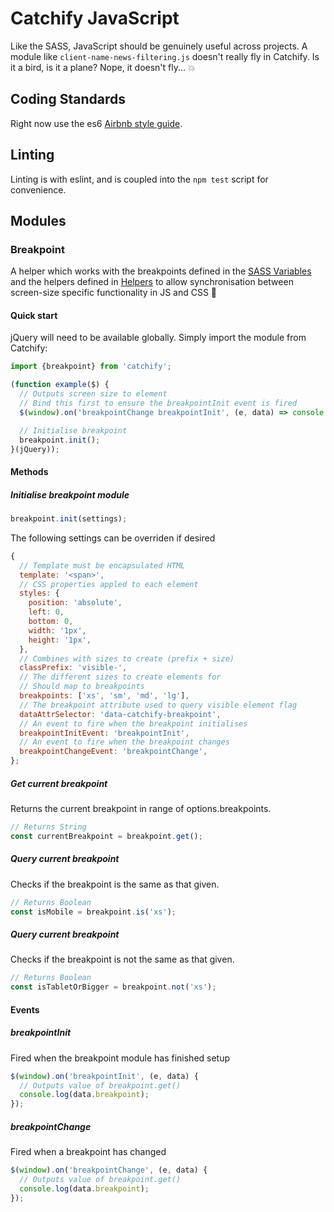 # Catchify JavaScript

Like the SASS, JavaScript should be genuinely useful across projects.  A module like `client-name-news-filtering.js` doesn't really fly in Catchify.  Is it a bird, is it a plane?  Nope, it doesn't fly... :boom:

## Coding Standards

Right now use the es6 [Airbnb style guide](https://github.com/airbnb/javascript/tree/master/linters).

## Linting

Linting is with eslint, and is coupled into the `npm test` script for convenience.

## Modules

### Breakpoint
A helper which works with the breakpoints defined in the [SASS Variables](../sass/includes/_variables.scss) and the helpers defined in [Helpers](../sass/base/_helpers.scss) to allow synchronisation between screen-size specific functionality in JS and CSS :raised_hands:

#### Quick start
jQuery will need to be available globally. Simply import the module from Catchify:

```javascript
import {breakpoint} from 'catchify';

(function example($) {
  // Outputs screen size to element
  // Bind this first to ensure the breakpointInit event is fired
  $(window).on('breakpointChange breakpointInit', (e, data) => console.log(data.breakpoint));

  // Initialise breakpoint
  breakpoint.init();
}(jQuery));
```

#### Methods

##### Initialise breakpoint module
```javascript
breakpoint.init(settings);
```
The following settings can be overriden if desired
```javascript
{
  // Template must be encapsulated HTML
  template: '<span>',
  // CSS properties appled to each element
  styles: {
    position: 'absolute',
    left: 0,
    bottom: 0,
    width: '1px',
    height: '1px',
  },
  // Combines with sizes to create (prefix + size)
  classPrefix: 'visible-',
  // The different sizes to create elements for
  // Should map to breakpoints
  breakpoints: ['xs', 'sm', 'md', 'lg'],
  // The breakpoint attribute used to query visible element flag
  dataAttrSelector: 'data-catchify-breakpoint',
  // An event to fire when the breakpoint initialises
  breakpointInitEvent: 'breakpointInit',
  // An event to fire when the breakpoint changes
  breakpointChangeEvent: 'breakpointChange',
};
```

##### Get current breakpoint
Returns the current breakpoint in range of options.breakpoints.
```javascript
// Returns String
const currentBreakpoint = breakpoint.get();
```

##### Query current breakpoint
Checks if the breakpoint is the same as that given.
```javascript
// Returns Boolean
const isMobile = breakpoint.is('xs');
```

##### Query current breakpoint
Checks if the breakpoint is not the same as that given.
```javascript
// Returns Boolean
const isTabletOrBigger = breakpoint.not('xs');
```

#### Events

##### breakpointInit
Fired when the breakpoint module has finished setup
```javascript
$(window).on('breakpointInit', (e, data) {
  // Outputs value of breakpoint.get()
  console.log(data.breakpoint);
});
```

##### breakpointChange
Fired when a breakpoint has changed
```javascript
$(window).on('breakpointChange', (e, data) {
  // Outputs value of breakpoint.get()
  console.log(data.breakpoint);
});
```
